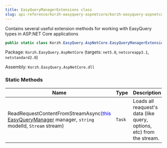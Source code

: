 ```yaml
---
title: EasyQueryManagerExtensions class
slug: api-reference/korzh-easyquery-aspnetcore/korzh-easyquery-aspnetcore-namespace/easyquerymanagerextensions-class
---
```


Contains several useful extension methods for working with EasyQuery types in ASP.NET Core applications
```csharp
public static class Korzh.EasyQuery.AspNetCore.EasyQueryManagerExtensions

```
Package: `Korzh.EasyQuery.AspNetCore` (targets: `net5.0`, `netcoreapp3.1`, `netstandard2.0`)

Assembly: `Korzh.EasyQuery.AspNetCore.dll`

### Static Methods

| Name | Type | Description | 
| --- | --- | --- | 
| ReadRequestContentFromStreamAsync(<span style='color: blue'>this</span> [EasyQueryManager](//easyquery/docs/api-reference/korzh-easyquery/korzh-easyquery-services-namespace/easyquerymanager-class) manager, `string` modelId, `Stream` stream) | `Task` | Loads all reaquest's data (like query, options, etc) from the stream. |